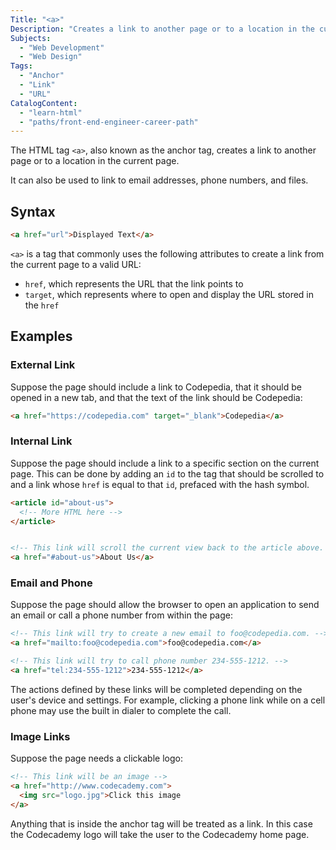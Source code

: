 ```yaml
---
Title: "<a>"
Description: "Creates a link to another page or to a location in the current page."
Subjects:
  - "Web Development"
  - "Web Design"
Tags:
  - "Anchor"
  - "Link"
  - "URL"
CatalogContent:
  - "learn-html"
  - "paths/front-end-engineer-career-path"
---
```


 

The HTML tag `<a>`, also known as the anchor tag, creates a link to another page or to a location in the current page. 
  
It can also be used to link to email addresses, phone numbers, and files.

## Syntax

```html
<a href="url">Displayed Text</a>
```

`<a>` is a tag that commonly uses the following attributes to create a link from the current page to a valid URL:

  - `href`, which represents the URL that the link points to
  - `target`, which represents where to open and display the URL stored in the `href`

## Examples

### External Link

Suppose the page should include a link to Codepedia, that it should be opened in a new tab, and that the text of the link should be Codepedia:

```html
<a href="https://codepedia.com" target="_blank">Codepedia</a>
```

### Internal Link

Suppose the page should include a link to a specific section on the current page. This can be done by adding an `id` to the tag that should be scrolled to and a link whose `href` is equal to that `id`, prefaced with the hash symbol.

```html
<article id="about-us">
  <!-- More HTML here -->
</article>


<!-- This link will scroll the current view back to the article above. -->
<a href="#about-us">About Us</a>
```

### Email and Phone

Suppose the page should allow the browser to open an application to send an email or call a phone number from within the page:

```html
<!-- This link will try to create a new email to foo@codepedia.com. -->
<a href="mailto:foo@codepedia.com">foo@codepedia.com</a>

<!-- This link will try to call phone number 234-555-1212. -->
<a href="tel:234-555-1212">234-555-1212</a>
```

The actions defined by these links will be completed depending on the user's device and settings. For example, clicking a phone link while on a cell phone may use the built in dialer to complete the call.

### Image Links

Suppose the page needs a clickable logo:

```html
<!-- This link will be an image -->
<a href="http://www.codecademy.com">
  <img src="logo.jpg">Click this image
</a>
```

Anything that is inside the anchor tag will be treated as a link. In this case the Codecademy logo will take the user to the Codecademy home page.
